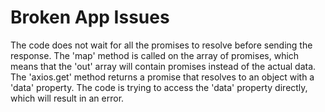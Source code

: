 # Broken App Issues
The code does not wait for all the promises to resolve before sending the response.
The 'map' method is called on the array of promises, which means that the 'out' array will contain promises instead of the actual data.
The 'axios.get' method returns a promise that resolves to an object with a 'data' property. The code is trying to access the 'data' property directly, which will result in an error.
